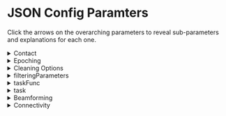 # JSON Config Paramters

Click the arrows on the overarching parameters to reveal sub-parameters and explanations for each one. 

<!--CONTACT-->

<details>
<summary>Contact</summary>
Where: sendEmail function is called at the end of each fcp_# step, and contact is passed as a parameter
<br>
Meaning: Email address to which to send pipeline’s progress updates (contained in square brackets, [ ])
</details>

<!--EPOCHING-->

<details>
  <summary>Epoching</summary>
  Where: fcp_1_TaskEpoching.
  <br>
  Meaning: Epoch the data into trials
  <br><br>
    <ul>
      <!--EPOCHING.PERIOD--> 
      <li>
        <details>
          <summary>Period</summary>
          Where: fcp_1_RestingStateEpoching, line 97
          <br>
          Meaning: Indicates epoch length for epoching resting state data
        </details>
      </li>
      <!--EPOCHING.TOTALTIME--> 
      <li>
        <details>
          <summary>Total time</summary>
          Where: Nowhere
          <br>
          Meaning: Relic from an older resting state epoch strategy
        </details>
      </li>
     <!--EPOCHING.HEADMOTION--> 
      <li>
        <details>
          <summary>Head motion</summary>
          Where: fcp_1_TaskEpoching
          <br>
          Meaning: Specifics for initial handling of head motion
          <br><br>
            <ul>
              <!--EPOCHING.HEADMOTION.THRESHOLDING-->
              <li>
              <details>
                <summary>Threshold</summary>
                Where: fcp_1_TaskEpoching in head motion correction
                <br>
                Meaning: Threshold for which to reject trials with head motion 
              </details>
            </li></ul>
        </details>
 </details>
 
 <!--CLEANING OPTIONS-->

<details>
  <summary>Cleaning Options</summary>
  Where: fcp_1_TaskEpoching
  <br>
  Meaning: Overall, gives options for how to handle artifacts, ICA, noisy trials, bad channels
  <br><br>
    <ul>
     <!--CLEANING OPTIONS.ARTIFACT--> 
      <li>
        <details>
          <summary>Artifact</summary>
          Where: fcp_1_TaskEpoching in artifact detection/rejection (all types)
          <br>
          Meaning: Specifies how we want to deal with various parts involved in detecting and rejecting different artifacts
          <br><br>
            <ul>
            <!--CLEANING OPTIONS.ARTIFACT.DETECTION--> 
            <li>
              <details>
                <summary>Detection</summary>
                Where: fcp_1_TaskEpoching in artifact detection
                <br>
                Meaning: “0” or “1” to indicate if we want to detect artifacts
              </details>
            </li>
            <!--CLEANING OPTIONS.ARTIFACT.REJECTION--> 
            <li>
              <details>
                <summary>Rejection</summary>
                Where: Nowhere: instead, in fcp_1_TaskEpoching under “Artifact Rejection”, there is a field “cfg.artfctdef.reject” that is equal to “complete” 
                <br>
                Meaning: Indicates how much we want to reject trials with artifacts (e.g. “complete” removes the entire trial)
              </details>
            </li>
            <!--CLEANING OPTIONS.ARTIFACT.MUSCLE--> 
            <li>
              <details>
                <summary>Muscle</summary>
                Where: fcp_1_TaskEpoching in artifact detection, setting up the cfg to call “ft_artifact_muscle”
                <br>
                Meaning: Configuration for muscle specifies how we want to deal with muscle artifacts 
              <br><br>
                <ul>
                  <!--CLEANING OPTIONS.ARTIFACT.MUSCLE.BPFILTER--> 
                  <li>
                    <details>
                      <summary>Bpfilter</summary>
                      Where: fcp_1_TaskEpoching in artifact detection, setting up the cfg to call “ft_artifact_muscle” 
                      <br>
                      Meaning: “Yes” or “no” to indicate whether or not we want to bandpass filter
                    </details>
                  </li>
                  <!--CLEANING OPTIONS.ARTIFACT.MUSCLE.BPFREQ--> 
                  <li>
                    <details>
                      <summary>Bpfreq</summary>
                      Where: fcp_1_TaskEpoching in artifact detection, setting up the cfg to call “ft_artifact_muscle” 
                      <br>
                      Meaning: [x,y] to specify what frequency band the filter should be
                    </details>
                  </li>
                  <!--CLEANING OPTIONS.ARTIFACT.MUSCLE.BPFILTORD--> 
                  <li>
                    <details>
                      <summary>Bpfiltord</summary>
                      Where: fcp_1_TaskEpoching in artifact detection, setting up the cfg to call “ft_artifact_muscle”
                      <br>
                      Meaning: Specifies the fiter order
                    </details>
                  </li>
                  <!--CLEANING OPTIONS.ARTIFACT.MUSCLE.BPFILTTYPE--> 
                  <li>
                    <details>
                      <summary>Bpfilttype</summary>
                      Where: fcp_1_TaskEpoching in artifact detection, setting up the cfg to call “ft_artifact_muscle"
                      <br>
                      Meaning: Specifies the type of filter (e.g. “but” for butterworth)
                    </details>
                  </li>
                  <!--CLEANING OPTIONS.ARTIFACT.MUSCLE.HILBERT--> 
                  <li>
                    <details>
                      <summary>Hilbert</summary>
                      Where:fcp_1_TaskEpoching in artifact detection, setting up the cfg to call “ft_artifact_muscle"
                      <br>
                      Meaning: “Yes” or “no” to indicate if we want to perform a hilbert transform
                    </details>
                  </li>
                  <!--CLEANING OPTIONS.ARTIFACT.MUSCLE.BOXCAR--> 
                  <li>
                    <details>
                      <summary>Boxcar</summary>
                      Where: fcp_1_TaskEpoching in artifact detection, setting up the cfg to call “ft_artifact_muscle” 
                      <br>
                      Meaning: Specifies window length for the moving average filter (aka a boxcar car smoothing kernel or sliding average/window length)
                    </details>
                  </li>
                  <!--CLEANING OPTIONS.ARTIFACT.MUSCLE.CUTOFF--> 
                  <li>
                    <details>
                      <summary>Cutoff</summary>
                      Where: fcp_1_TaskEpoching in artifact detection, setting up the cfg to call “ft_artifact_muscle”
                      <br>
                      Meaning: Specifies frequency at which to cut off the signal
                    </details>
                  </li>
                  <!--CLEANING OPTIONS.ARTIFACT.MUSCLE.TRLPADDING--> 
                  <li>
                    <details>
                      <summary>Trlpadding</summary>
                      Where: fcp_1_TaskEpoching in artifact detection, setting up the cfg to call “ft_artifact_muscle” 
                      <br>
                      Meaning: Allows data to be padded on either side of the trial with a specified length so that artifact detection/rejection are performed on those data segments (i.e. If you wish to include data prior to/post the trial are included) 
                    </details>
                  </li>
                  <!--CLEANING OPTIONS.ARTIFACT.MUSCLE.FLTPADDING--> 
                  <li>
                    <details>
                      <summary>Fltpadding</summary>
                      Where: fcp_1_TaskEpoching in artifact detection, setting up the cfg to call “ft_artifact_muscle” 
                      <br>
                      Meaning: Filter padding is needed because filters may cause edge effects detected in artifact-detection & mistaken for actual artifacts (only used for filtering, not artifact detection)
                    </details>
                  </li>
                  <!--CLEANING OPTIONS.ARTIFACT.MUSCLE.ARTPADDING--> 
                  <li>
                    <details>
                      <summary>Artpadding</summary>
                      Where: fcp_1_TaskEpoching in artifact detection, setting up the cfg to call “ft_artifact_muscle” 
                      <br>
                      Meaning: Often, artifacts start/end a bit later than what is detected by the artifact detection system, thus artifact padding is used to extend the artifact timeperiod on either side
                    </details>
                  </li>
                </ul>
              </details>
            </li> 
            <!--CLEANING OPTIONS.ARTIFACT.JUMP--> 
            <li>
              <details>
                <summary>Jump</summary>
                Where: fcp_1_TaskEpoching in artifact detection
                <br>
                Meaning: Specifies how we want to deal with jump artifacts
                <br><br>
                  <ul>
                    <!--CLEANING OPTIONS.ARTIFACT.JUMP.CUTOFF--> 
                    <li>
                      <details>
                        <summary>Cutoff</summary>
                        Where: fcp_1_TaskEpoching in artifact detection
                        <br>
                        Meaning: Cutoff frequency indicating at what point the signal should be classified as a jump artifact 
                      </details>
                    </li>
                </ul>
              </details>
            </li>
            <!--CLEANING OPTIONS.ARTIFACT.ICACLEAN--> 
            <li>
              <details>
                <summary>icaClean</summary>
                Where: fcp_2_PreprocessingICA before we do/don’t run ICA
                <br>
                Meaning: “0” or “1” to indicacte whether or not we want to perform ICA
              </details>
            </li>
            <!--CLEANING OPTIONS.ARTIFACT.rmNOISYTRIALS--> 
            <li>
              <details>
                <summary>rmNoisyTrials</summary>
                Where: fcp_2_PreprocessingICA 
                <br>
                Meaning: “0” or “1” to specify whether or not we want to remove noisy trials (artifacts)
              </details>
            </li>
            <!--CLEANING OPTIONS.ARTIFACT.rmBADCHANNELS--> 
            <li>
              <details>
                <summary>rmBadChannels</summary>
                Where: fcp_3_ChannelRepair when checking if we want to remove channels
                <br>
                Meaning: “0” or “1” to indicate whether or not we want to remove bad channels (which we kept a list of from fcp_1)
              </details>
            </li>
          </ul>
    </details>
 </details>
  
 <!--FILTERING PARAMETERS-->

<details>
  <summary>filteringParameters</summary>
  Where: fcp_2_PreprocessingICA in setting up cfg for ft_preprocessing
  <br>
  Meaning: Overall, provides filtering specifications
  <br><br>
    <ul>
      <!--FILTERING PARAMETERS.CHANNEL--> 
      <li>
        <details>
          <summary>Channels</summary>
          Where: fcp_2_PreprocessingICA in setting up cfg for ft_preprocessing
          <br>
          Meaning: Specifies which data channels to look at: (1. MEG- replaced by all MEG channels, 2. MEGREF-replaced by all MEG reference channels, 3. REFGRAD, 4. REFMAG)
        </details>
      </li>
      <!--FILTERING PARAMETERS.DFTFILTER--> 
      <li>
        <details>
          <summary>Dftfilter</summary>
          Where: fcp_2_PreprocessingICA in setting up cfg for ft_preprocessing
          <br>
          Meaning: “Yes” or “no” to indicate whether or not we want to apply a notch filter to the data to remove the 50Hz or 60Hz line noise components ('zeroing')
        </details>
      </li>
     <!--FILTERING PARAMETERS.DFTFREQ--> 
      <li>
        <details>
          <summary>Dftfreq</summary>
          Where: fcp_2_PreprocessingICA in setting up cfg for ft_preprocessing
          <br>
          Meaning: Indicates whether the frequency to filter out is 50 or 60Hz 
        </details>
      </li>
      <!--FILTERING PARAMETERS.BPFILTER--> 
      <li>
        <details>
          <summary>Bpfilter</summary>
          Where: fcp_2_PreprocessingICA in setting up cfg for ft_preprocessing
          <br>
          Meaning: “Yes” or “no” to indicate if we want to do a bandpass filter 
        </details>
      </li>
      <!--FILTERING PARAMETERS.BPFREQ--> 
      <li>
        <details>
          <summary>Bpfreq</summary>
          Where: fcp_2_PreprocessingICA in setting up cfg for ft_preprocessing
          <br>
          Meaning: [x,y] to specify what frequency band the filter should be
        </details>
      </li>
      <!--FILTERING PARAMETERS.BPFILTORD--> 
      <li>
        <details>
          <summary>Bpfiltord</summary>
          Where: fcp_2_PreprocessingICA in setting up cfg for ft_preprocessing
          <br>
          Meaning: Specifies the filter order
        </details>
      </li>
      <!--FILTERING PARAMETERS.SAMPLERATE--> 
      <li>
        <details>
          <summary>sampleRate</summary>
          Where: fcp_2_PreprocessingICA for downsampling data AND fcp_4_beamforming to resample the data
          <br>
          Meaning: Rate at which data is sampled (how many data points per second) 
        </details>
      </li>
      <!--FILTERING PARAMETERS.CTFLAYOUR--> 
      <li>
        <details>
          <summary>CTFlayout</summary>
          Where: End of fcp_2_5_checkpoint for displaying ica channels function
          <br>
          Meaning: Indicates which MEG model you’re using (here, the CTF 151 model) so that it can plot results on a 2D image of the head with proper electrode positions
        </details>
      </li>
 </details>
        
 <!--TASKFUNC-->

<details>
  <summary>taskFunc</summary>
  Where: fcp_1_Task_Epoching for setting up the cfg for epoching
  <br><br>
    <ul>
      <!--TASKFUNC.FUNCTION-->
      <li>
        <details>
          <summary>Function</summary>
          Where: fcp_1_Task_Epoching for setting up the cfg for epoching
          <br>
          Meaning: Name of a custom task epoching function to parse data into trials (designed for marker epoching)
        </details>
      </li>
      <!--TASKFUNC.TYPE-->
      <li>
        <details>
          <summary>Type</summary>
          Where: fcp_1_Task_Epoching for setting up the cfg for epoching
        </details>
      </li>
     <!--TASKFUNC.FILE-->
      <li>
        <details>
          <summary>File</summary>
          Where: fcp_1_Task_Epoching for setting up the cfg for epoching
        </details>
      </li>
     <!--TASKFUNC.WORKSPACE-->
      <li>
        <details>
          <summary>Workspace</summary>
          Where: fcp_1_Task_Epoching for setting up the cfg for epoching
        </details>
      </li>
      <!--TASKFUNC.WITHINFILEPATH-->
      <li>
        <details>
          <summary>Within_file_path</summary>
          Where: fcp_1_Task_Epoching for setting up the cfg for epoching
        </details>
      </li>
 </details>
  
 <!--TASK-->

<details>
  <summary>task</summary>
  Where: fcp_1_TaskEpoching and fcp_2_PreprocessingICA
  <br><br>
    <ul>
      <!--TASK.ISREST-->
      <li>
        <details>
          <summary>isRest</summary>
          Where: fcp_2_PreprocessingICA when we load subject specific data 
          <br>
          Meaning: “0” or “1” to indicate whether or not we are dealing with rest data 
        </details>
      </li>
     <!--TASK.TRIALDEF--> 
      <li>
        <details>
          <summary>Trialdef</summary>
          Where: fcp_1_Task_Epoching for setting up the cfg for epoching (used in search TaskTrialFun in detail) and Fcp_5_freqanalysis and Fcp_5_task_Connectivity
          <br><br>
            <ul>
              <!--TASK.TRIALDEF.DETAILS--> 
              <li>
              <details>
                <summary>Details</summary>
                Where: searchTaskTrialFun
                <br><br>
                <ul>
                  <!--TASK.TRIALDEF.DETAILS.NAME--> 
                  <li>
                  <details>
                    <summary>Name</summary>
                    Where: searchTaskTrialFun
                    <br>  
                  </li>
                  <!--TASK.TRIALDEF.DETAILS.INCLUDEONCE--> 
                  <li>
                  <details>
                    <summary>includeOnce</summary>
                    Where: searchTaskTrialFun
                    <br>  
                  </li>
                  <!--TASK.TRIALDEF.DETAILS.EXCLUDE--> 
                  <li>
                  <details>
                    <summary>Exclude</summary>
                    Where: searchTaskTrialFun
                    <br>  
                  </li>
                  <!--TASK.TRIALDEF.DETAILS.INCLUDE--> 
                  <li>
                  <details>
                    <summary>Include</summary>
                    Where: searchTaskTrialFun
                    <br>  
                  </li>
                  <!--TASK.TRIALDEF.DETAILS.COUNTONLY--> 
                  <li>
                  <details>
                    <summary>countOnly</summary>
                    Where: searchTaskTrialFun
                    <br>  
                  </li>
                </ul>
              </details>
            <!--TASK.TRIALDEF.LIGHT--> 
            <li>
              <details>
               <summary>Light</summary>
               Where: Nowhere
               <ul>
                 <!--TASK.TRIALDEF.LIGHT.AVGSTARTTHRESH-->
                 <li>
                  <details>
                   <summary>avgstartThresh</summary>
                   Where: Nowhere
                  </details>
                 </li>
                </ul>
              </details>
            <!--TASK.TRIALDEF.PARAMETERS--> 
            <li>
              <details>
               <summary>Parameters</summary>
               Where: searchTaskTrialFun and fcp_5_freqanalysis and fcp_5_taskconnectivity
               <ul>
                 <!--TASK.TRIALDEF.PARAMETERS.T0SHIFT--> 
                 <li>
                  <details>
                   <summary>T0shift</summary>
                   Where: searchTaskTrialFun 
                  </details>
                 </li>
                 <!--TASK.TRIALDEF.PARAMETERS.TEPOCH--> 
                 <li>
                  <details>
                   <summary>tEpoch</summary>
                   Where: searchTaskTrialFun AND Fcp_5_freqanalysis AND Fcp_5_task_Connectivity when reshaping catmatrix into acceptable format 
                  </details>
                 </li>
                </ul>
              </details>
             <!--TASK.TRIALDEF.MARKERS--> 
             <li>
              <details>
               <summary>Markers</summary>
               Where: fcp_1_TaskEpoching
               <!--TASK.TRIALDEF.MARKERS.CORRECT--> 
               <ul>
                 <li>
                  <details>
                   <summary>Correct</summary>
                   Where: searchTaskTrialFun 
                  </details>
                 </li>
                 <!--TASK.TRIALDEF.MARKERS.INCORRECT--> 
                 <li>
                  <details>
                   <summary>Incorrect</summary>
                   Where: Nowhere
                  </details>
                 </li>
                 <!--TASK.TRIALDEF.MARKERS.T0MARKER--> 
                 <li>
                  <details>
                   <summary>T0marker</summary>
                   Where: fcp_1_TaskEpoching when t0 markers are grabbed (the plotTriggers function) AND search TaskTrialFun
                   <br>
                   Meaning: Specifies the event type to epoch around (eg. OfflneLightOn, LeftButtonPress, etc.)
                  </details>
                 </li>
                 <!--TASK.TRIALDEF.MARKERS.NEWTRIG--> 
                 <li>
                  <details>
                   <summary>newTrig</summary>
                   Where: Nowhere
                  </details>
                 </li></ul>
              </details>
            </li></ul>
        </details>
 </details>
  
<!--BEAMFORMING-->

<details>
  <summary>Beamforming</summary>
  Where: Fcp_4_beamforming 
  <br><br>
    <ul>
      <!--BEAMFORMING.HEADMODEL--> 
      <li>
        <details>
          <summary>Headmodel</summary>
          Where: Fcp_4_beamforming 
          <ul>
          <!--BEAMFORMING.HEADMODEL.METHOD--> 
          <li>
            <details>
              <summary>Method</summary>
              Where: Fcp_4_beamforming when setting up cf to prepare the T1 head model AND participant specific head models 
              <br>
              Meaning: Specifies what form the head model should be (e.g. single shell)
            </details>
          </li>
          <!--BEAMFORMING.HEADMODEL.UNITS--> 
          <li>
            <details>
              <summary>Units</summary>
              Where: Fcp_4_beamforming when setting up cf to prepare the T1 headmodel
              <br>
              Meaning: Specifies units for the head model (e.g. cm)
            </details>
         </li></ul>
        </details>
      </li>
       <!--BEAMFORMING.TEMPLATE--> 
      <li>
        <details>
          <summary>Template</summary>
          Where: Fcp_4_beamforming when constructing the grid for the T1 template model 
          <ul>
          <!--BEAMFORMING.TEMPLATE.GRID--> 
          <li>
            <details>
              <summary>Grid</summary>
              Where: Fcp_4_beamforming when constructing the grid for the T1 template model 
              <ul>
                <!--BEAMFORMING.TEMPLATE.GRID.RESOLUTION--> 
                <li>
                  <details>
                    <summary>Resolution</summary>
                    Where: Fcp_4_beamforming when constructing the grid for the T1 template model 
                  </details>
                </li>
                <!--BEAMFORMING.TEMPLATE.TIGHT--> 
                <li>
                  <details>
                    <summary>Tight</summary>
                    Where: Fcp_4_beamforming when constructing the grid for the T1 template model 
                  </details>
               </li>
               <!--BEAMFORMING.TEMPLATE.TINWARDSHIFT--> 
                <li>
                  <details>
                    <summary>Inwardshift</summary>
                    Where: Fcp_4_beamforming when constructing the grid for the T1 template model 
                  </details>
                </li></ul>
            </details>
          </li>
          <!--BEAMFORMING.TEMPLATE.COORDSYS--> 
          <li>
            <details>
              <summary>Coordsys</summary>
              Where: Fcp_4_beamforming when loading T1 template
            </details>
         </li></ul>
        </details>
      </li>
      <!--BEAMFORMING.ATLAS--> 
      <li>
        <details>
          <summary>Atlas</summary>
          Where: Fcp_4_beamforming
          <ul>
          <!--BEAMFORMING.ATLAS.FILEPATH--> 
          <li>
            <details>
              <summary>Filepath</summary>
              Where: Fcp_4_beamforming just after we perform actual beamforming 
              <br>
              Meaning: Specifies filepath to the atlas we wish to project on
            </details>
          </li>
          <!--BEAMFORMING.ATLAS.INPUTCOORD--> 
          <li>
            <details>
              <summary>Inputcoord</summary>
              Where: Fcp_4_beamforming for visualization of the T1 segmented head model (to check for alignment with grid) 
            </details>
          </li></ul>
        </details>
       </li>
       <!--BEAMFORMING.CHECKMRIVOLUMES--> 
       <li>
        <details>
          <summary>checkMRIvolumes</summary>
          Where: Fcp_4_beamforming for visualization of participant’s segmented head model (to check for alignment)
          <ul>
          <!--BEAMFORMING.CHECKMRIVOLUMES.METHOD--> 
          <li>
            <details>
              <summary>Method</summary>
              Where: Fcp_4_beamforming for visualization of participant’s segmented head model (to check for alignment)
            </details>
          </li>
          <!--BEAMFORMING.CHECKMRIVOLUMES.SLIDESDIM--> 
          <li>
            <details>
              <summary>Slidesdim</summary>
              Where: Fcp_4_beamforming for visualization of participant’s segmented head model (to check for alignment)
            </details>
          </li>
          <!--BEAMFORMING.CHECKMRIVOLUMES.NSLICES--> 
          <li>
            <details>
              <summary>Nslices</summary>
              Where: Fcp_4_beamforming for visualization of participant’s segmented head model (to check for alignment)
            </details>
          </li>
          <!--BEAMFORMING.CHECKMRIVOLUMES.FUNPARAMETER--> 
          <li>
            <details>
              <summary>Funparameter</summary>
              Where: Nowhere
              <br>
              Meaning: Functional parameter set to be ‘power’, which indicates what to plot on the anatomical data
            </details>
          </li></ul>
        </details>
       </li>
       <!--BEAMFORMING.SUBJ--> 
       <li>
        <details>
          <summary>Subj</summary>
          Where: Fcp_4_beamforming to prepare the subject specific source model (with reference to the T1 template model)
          <ul>
          <!--BEAMFORMING.SUBJ.GRID--> 
          <li>
            <details>
              <summary>Grid</summary>
              Where: Fcp_4_beamforming to prepare the subject specific source model (with reference to the T1 template model)
              <ul>
              <!--BEAMFORMING.SUBJ.GRID.WARPMNI-->
              <li>
                <details>
                  <summary>Warpmni</summary>
                  Where: Fcp_4_beamforming to prepare the subject specific source model (with reference to the T1 template model)
                  <br>
                  Meaning: “Yes” or “no” to specify whether we want to warp the model to the T1 model (which acts as a control to normalize across all participants) 
                </details>
              </li>
              <!--BEAMFORMING.SUBJ.GRID.NONLINEAR-->
              <li>
                <details>
                  <summary>Nonlinear</summary>
                  Where: Fcp_4_beamforming to prepare the subject specific source model (with reference to the T1 template model)
                </details>
              </li>
              <!--BEAMFORMING.SUBJ.GRID.UNIT-->
              <li>
                <details>
                  <summary>Unit</summary>
                  Where: Fcp_4_beamforming to prepare the subject specific source model (with reference to the T1 template model)
                  <br>
                  Meaning: Specify units (e.g. cm)
                </details>
              </li></ul>
            </details>
          </li></ul>
        </details>
       </li>
       <!--BEAMFORMING.LEADFIELD--> 
       <li>
        <details>
          <summary>Leadfield</summary>
          Where: Fcp_4_beamforming to compute leadfield 
          <br>
          Meaning: Computes leadfield used for each participant 
          <ul>
          <!--BEAMFORMING.LEADFIELD.REDUCERANK--> 
          <li>
            <details>
              <summary>Reducerank</summary>
              Where: Nowhere, BUT in “compute leadfield” there is a field “cfg.reducerank” that has an associated number
              <br>
              Meaning: “Yes” or “no” to specify whether we want to reduce rank, which addresses depth bias in the computation of the forward model
            </details>
           </li>
           <!--BEAMFORMING.LEADFIELD.NORMALIZE--> 
           <li>
            <details>
              <summary>Normalize</summary>
              Where: Fcp_4_beamforming to compute leadfield 
              <br>
              Meaning: “Yes” or “no” to specify whether we want to normalize, which addresses depth bias in the computation of the forward model 
            </details>
           </li></ul>
        </details>
       </li>
       <!--BEAMFORMING.TIMEDOMAIN--> 
       <li>
        <details>
          <summary>TimeDomain</summary>
          Where: Fcp_4_beamforming to compute the covariance matrix
          <ul>
           <!--BEAMFORMING.TIMEDOMAIN.COVARIANCE--> 
            <li>
              <details>
                <summary>Covariance</summary>
                Where: Fcp_4_beamforming to compute the covariance matrix
              </details>
             </li>
             <!--BEAMFORMING.TIMEDOMAIN.COVARIANCEWINDOW--> 
            <li>
              <details>
                <summary>Covariancewindow</summary>
                Where: Fcp_4_beamforming to compute the covariance matrix
              </details>
             </li>
             <!--BEAMFORMING.TIMEDOMAIN.VARTRLLENGTH--> 
            <li>
              <details>
                <summary>Vartrllength</summary>
                Where: Fcp_4_beamforming to compute the covariance matrix
              </details>
             </li>
             <!--BEAMFORMING.TIMEDOMAIN.PROJECTMOM--> 
             <li>
              <details>
                <summary>Projectmom</summary>
                Where: Fcp_4_beamforming just after we perform actual beamforming 
                <br>
                Meaning: Projects data to the dominant eigenvector so we have one resulting timeseries per source reflecting overall change in activity. Else, there would be reconstructed source data in three orientations.
              </details>
             </li></ul>
        </details>
       </li>
       <!--BEAMFORMING.OPTIONS--> 
       <li>
        <details>
          <summary>Options</summary>
          Where: Fcp_4_beamforming
          <ul>
           <!--BEAMFORMING.OPTIONS.KEEPTRIALS--> 
            <li>
              <details>
                <summary>Keeptrials</summary>
                Where: Fcp_4_beamforming when computing the covariance matrix
                <br>
                Meaning: Maintains separation of trials rather than returning the average source time series across all trials
              </details>
             </li>
             <!--BEAMFORMING.OPTIONS.KEEPFILTER--> 
            <li>
              <details>
                <summary>Keepfilter</summary>
                Where: Fcp_4_beamforming after computing sensor weights
                <br>
                Meaning: “Yes” or “no” to specify whether or not we want to keep the filer → which we do so that we can project all the data points through it to do the beamforming
              </details>
             </li>
             <!--BEAMFORMING.OPTIONS.RAWTRIAL--> 
            <li>
              <details>
                <summary>Rawtrial</summary>
                Where: Fcp_4_beamforming just before we perform actual beamforming
              </details>
            </li></ul>
        </details>
       </li>
       <!--BEAMFORMING.METHOD--> 
       <li>
        <details>
          <summary>Method</summary>
          Where:Fcp_4_beamforming just before we perform actual beamforming 
          <br>
          Meaning: Specifies what method we want to use to perform the beam forming 
        </details>
      </li></ul>
 </details>
 
 <!--CONNECTIVITY-->

<details>
<summary>Connectivity</summary>
Where: Fcp_5_task_Connectivity
<br><br>
<ul>
  <!--CONNECTIVITY.METHOD-->
  <li>
    <details>
      <summary>Method</summary>
      Where: Fcp_5_task_Connectivity
      <br>
      Meaning: Specifies what metric to use for connectivity analysis (e.g. wpli, etc.)
    </details>
  </li>
  <!--CONNECTIVITY.FILTFREQS-->
  <li>
    <details>
      <summary>Filt_freqs</summary>
      Where: Fcp_5_task_Connectivity
      <br>
      Meaning: Specifies the various frequency bands (theta, alpha, beta, gamma, hi-gamma)
    </details>
  </li>
  <!--CONNECTIVITY.COLLAPSEBAND-->
  <li>
    <details>
      <summary>Collapse_band</summary>
      Where: Nowhere
      <br>
      Meaning: Specifies method of collapsing multiple reconstructed sources within a certain ROI to a representative timeseries for that ROI (e.g. mean or max)
    </details>
  </li></ul>
</details>

 

